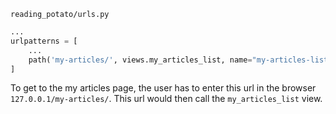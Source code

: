 `reading_potato/urls.py`
```python
...
urlpatterns = [
    ...
    path('my-articles/', views.my_articles_list, name="my-articles-list"),
]
```

To get to the my articles page, the user has to enter this url in the browser `127.0.0.1/my-articles/`. This url would then call the `my_articles_list` view.
